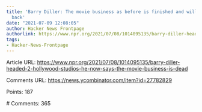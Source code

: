 ```yaml
---
title: 'Barry Diller: The movie business as before is finished and will never come
  back'
date: "2021-07-09 12:08:05"
author: Hacker News Frontpage
authorlink: https://www.npr.org/2021/07/08/1014095135/barry-diller-headed-2-hollywood-studios-he-now-says-the-movie-business-is-dead
tags:
- Hacker-News-Frontpage
---
```


<p>Article URL: <a href="https://www.npr.org/2021/07/08/1014095135/barry-diller-headed-2-hollywood-studios-he-now-says-the-movie-business-is-dead">https://www.npr.org/2021/07/08/1014095135/barry-diller-headed-2-hollywood-studios-he-now-says-the-movie-business-is-dead</a></p>
<p>Comments URL: <a href="https://news.ycombinator.com/item?id=27782829">https://news.ycombinator.com/item?id=27782829</a></p>
<p>Points: 187</p>
<p># Comments: 365</p>
